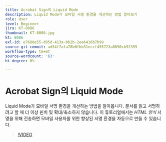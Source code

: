 ```yaml
---
title: Acrobat Sign의 Liquid Mode
description: Liquid Mode가 모바일 서명 환경을 개선하는 방법 알아보기
role: User
level: Beginner
jira: KT-8086
thumbnail: KT-8086.jpg
kt: 8086
exl-id: e7680e55-d95d-413a-bb2b-2ee6416b7b99
source-git-commit: ad54f7afa78b0fbb31eccf455723a8890cb92355
workflow-type: tm+mt
source-wordcount: '63'
ht-degree: 0%

---
```


# Acrobat Sign의 Liquid Mode

Liquid Mode가 모바일 서명 환경을 개선하는 방법을 알아봅니다. 문서를 읽고 서명하려고 할 때 더 이상 핀치 및 확대/축소하지 않습니다. 이 튜토리얼에서는 _HTML 양식_ 서명을 위해 전송하면 모바일 사용자를 위한 향상된 서명 환경을 자동으로 만들 수 있습니다.

>[!VIDEO](https://video.tv.adobe.com/v/333803?quality=12&learn=on&hidetitle=true)
